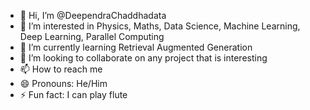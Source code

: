 - 👋 Hi, I’m @DeependraChaddhadata 
- 👀 I’m interested in Physics, Maths, Data Science, Machine Learning, Deep Learning, Parallel Computing
- 🌱 I’m currently learning Retrieval Augmented Generation
- 💞️ I’m looking to collaborate on any project that is interesting
- 📫 How to reach me
- 😄 Pronouns: He/Him
- ⚡ Fun fact: I can play flute

<!---
DeependraChaddha/DeependraChaddha is a ✨ special ✨ repository because its `README.md` (this file) appears on your GitHub profile.
You can click the Preview link to take a look at your changes.
--->
